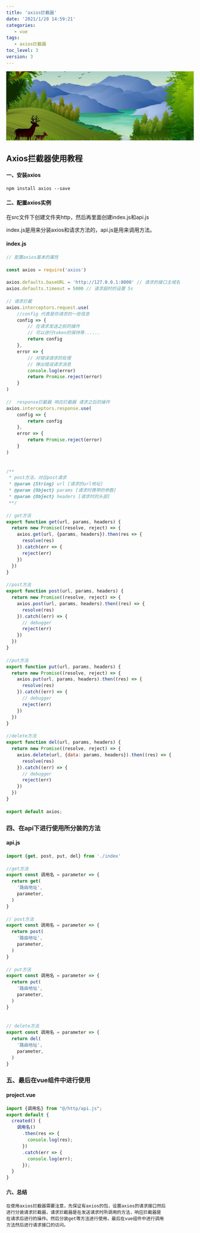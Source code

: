 ```yaml
---
title: 'axios拦截器'
date: '2021/1/28 14:59:21'
categories:
   - vue
tags:
   - axios拦截器
toc_level: 3
version: 3
---
```

![cover](images/river.png)

## Axios拦截器使用教程

#### 一、安装axios
    npm install axios --save
    
#### 二、配置axios实例
在src文件下创建文件夹http，然后再里面创建index.js和api.js

index.js是用来分装axios和请求方法的，api.js是用来调用方法。

#### index.js
```js
// 配置axios基本的属性

const axios = require('axios')

axios.defaults.baseURL = 'http://127.0.0.1:8000' // 请求的接口主域名
axios.defaults.timeout = 5000 // 请求超时的设置 5s

// 请求拦截
axios.interceptors.request.use(
	//config 代表是你请求的一些信息
    config => {
        // 在请求发送之前的操作
        // 可以进行token的保持等......
        return config
    },
    error => {
        // 对错误请求的处理
        // 弹出错误请求消息
        console.log(error)
        return Promise.reject(error)
    }
)

//  response拦截器 响应拦截器 请求之后的操作
axios.interceptors.response.use(
    config => {
        return config
    },
    error => {
        return Promise.reject(error)
    }
)


/**
 * post方法，对应post请求
 * @param {String} url [请求的url地址]
 * @param {Object} params [请求时携带的参数]
 * @param {Object} headers [请求时的头部]
 **/

// get方法
export function get(url, params, headers) {
  return new Promise((resolve, reject) => {
    axios.get(url, {params, headers}).then(res => {
      resolve(res)
    }).catch(err => {
      reject(err)
    })
  })
}

//post方法
export function post(url, params, headers) {
  return new Promise((resolve, reject) => {
    axios.post(url, params, headers).then((res) => {
      resolve(res)
    }).catch((err) => {
      // debugger
      reject(err)
    })
  })
}

//put方法
export function put(url, params, headers) {
  return new Promise((resolve, reject) => {
    axios.put(url, params, headers).then((res) => {
      resolve(res)
    }).catch((err) => {
      // debugger
      reject(err)
    })
  })
}

//delete方法
export function del(url, params, headers) {
  return new Promise((resolve, reject) => {
    axios.delete(url, {data: params, headers}).then((res) => {
      resolve(res)
    }).catch((err) => {
      // debugger
      reject(err)
    })
  })
}

export default axios;

```

### 四、在api下进行使用所分装的方法
#### api.js
```js
import {get, post, put, del} from './index'

//get方法
export const 调用名 = parameter => {
  return get(
    '路由地址',
    parameter,
  )
}

// post方法
export const 调用名 = parameter => {
  return post(
    '路由地址',
    parameter,
  )
}

// put方法
export const 调用名 = parameter => {
  return put(
    '路由地址',
    parameter,
  )
}


// delete方法
export const 调用名 = parameter => {
  return del(
    '路由地址',
    parameter,
  )
}
```

### 五、最后在vue组件中进行使用

#### project.vue
```js
import {调用名} from "@/http/api.js";
export default {
  created() {
    调用名()
      .then(res => {
        console.log(res);
      })
      .catch(err => {
        console.log(err);
      });
  }
}
```

#### 六、总结
    在使用axios拦截器需要注意，先保证有axios的包，设置axios的请求接口然后
    进行分装请求拦截器，请求拦截器是在发送请求时所调用的方法，响应拦截器是
    在请求后进行的操作。然后分装get等方法进行使用，最后在vue组件中进行调用
    方法然后进行请求接口的访问。